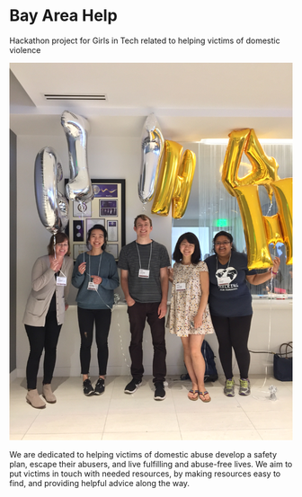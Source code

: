 # Bay Area Help

Hackathon project for Girls in Tech related to helping victims of domestic violence

![Home](hackathon-team.jpeg)

We are dedicated to helping victims of domestic abuse develop a safety plan, escape their abusers, and live fulfilling and abuse-free lives. We aim to put victims in touch with needed resources, by making resources easy to find, and providing helpful advice along the way.
